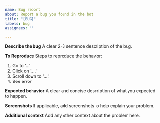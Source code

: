 ```yaml
---
name: Bug report
about: Report a bug you found in the bot
title: "[BUG]"
labels: bug
assignees: ''

---
```


**Describe the bug**
A clear 2-3 sentence description of the bug.

**To Reproduce**
Steps to reproduce the behavior:
1. Go to '...'
2. Click on '....'
3. Scroll down to '....'
4. See error

**Expected behavior**
A clear and concise description of what you expected to happen.

**Screenshots**
If applicable, add screenshots to help explain your problem.

**Additional context**
Add any other context about the problem here.
